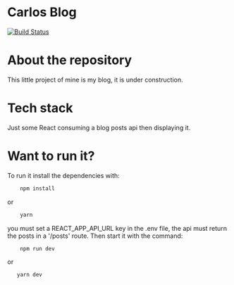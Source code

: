# Carlos Blog

[![Build Status](https://travis-ci.org/joemccann/dillinger.svg?branch=master)](https://travis-ci.org/joemccann/dillinger)
# About the repository

This little project of mine is my blog, it is under construction.

# Tech stack

Just some React consuming a blog posts api then displaying it.

# Want to run it?
To run it install the dependencies with:
```sh    
    npm install
```
or
```sh
    yarn  
```
you must set a REACT_APP_API_URL key in the .env file, the api must return the posts in a '/posts' route.
Then start it with the command: 
```sh
    npm run dev
```
or 
```sh
   yarn dev
```